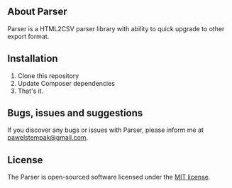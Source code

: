 ## About Parser
Parser is a HTML2CSV parser library with ability to quick upgrade to other export format.

## Installation

1. Clone this repository
2. Update Composer dependencies
3. That's it.

## Bugs, issues and suggestions
If you discover any bugs or issues with Parser, please inform me at pawelstempak@gmail.com.

## License

The Parser is open-sourced software licensed under the [MIT license](https://opensource.org/licenses/MIT).
